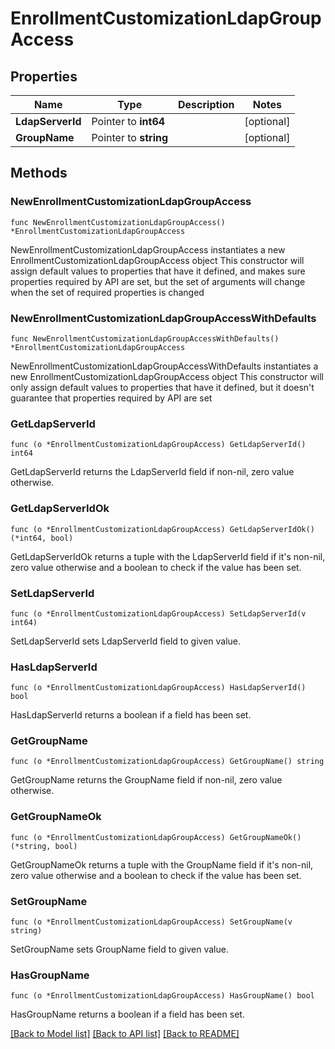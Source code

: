 # EnrollmentCustomizationLdapGroupAccess

## Properties

Name | Type | Description | Notes
------------ | ------------- | ------------- | -------------
**LdapServerId** | Pointer to **int64** |  | [optional] 
**GroupName** | Pointer to **string** |  | [optional] 

## Methods

### NewEnrollmentCustomizationLdapGroupAccess

`func NewEnrollmentCustomizationLdapGroupAccess() *EnrollmentCustomizationLdapGroupAccess`

NewEnrollmentCustomizationLdapGroupAccess instantiates a new EnrollmentCustomizationLdapGroupAccess object
This constructor will assign default values to properties that have it defined,
and makes sure properties required by API are set, but the set of arguments
will change when the set of required properties is changed

### NewEnrollmentCustomizationLdapGroupAccessWithDefaults

`func NewEnrollmentCustomizationLdapGroupAccessWithDefaults() *EnrollmentCustomizationLdapGroupAccess`

NewEnrollmentCustomizationLdapGroupAccessWithDefaults instantiates a new EnrollmentCustomizationLdapGroupAccess object
This constructor will only assign default values to properties that have it defined,
but it doesn't guarantee that properties required by API are set

### GetLdapServerId

`func (o *EnrollmentCustomizationLdapGroupAccess) GetLdapServerId() int64`

GetLdapServerId returns the LdapServerId field if non-nil, zero value otherwise.

### GetLdapServerIdOk

`func (o *EnrollmentCustomizationLdapGroupAccess) GetLdapServerIdOk() (*int64, bool)`

GetLdapServerIdOk returns a tuple with the LdapServerId field if it's non-nil, zero value otherwise
and a boolean to check if the value has been set.

### SetLdapServerId

`func (o *EnrollmentCustomizationLdapGroupAccess) SetLdapServerId(v int64)`

SetLdapServerId sets LdapServerId field to given value.

### HasLdapServerId

`func (o *EnrollmentCustomizationLdapGroupAccess) HasLdapServerId() bool`

HasLdapServerId returns a boolean if a field has been set.

### GetGroupName

`func (o *EnrollmentCustomizationLdapGroupAccess) GetGroupName() string`

GetGroupName returns the GroupName field if non-nil, zero value otherwise.

### GetGroupNameOk

`func (o *EnrollmentCustomizationLdapGroupAccess) GetGroupNameOk() (*string, bool)`

GetGroupNameOk returns a tuple with the GroupName field if it's non-nil, zero value otherwise
and a boolean to check if the value has been set.

### SetGroupName

`func (o *EnrollmentCustomizationLdapGroupAccess) SetGroupName(v string)`

SetGroupName sets GroupName field to given value.

### HasGroupName

`func (o *EnrollmentCustomizationLdapGroupAccess) HasGroupName() bool`

HasGroupName returns a boolean if a field has been set.


[[Back to Model list]](../README.md#documentation-for-models) [[Back to API list]](../README.md#documentation-for-api-endpoints) [[Back to README]](../README.md)


